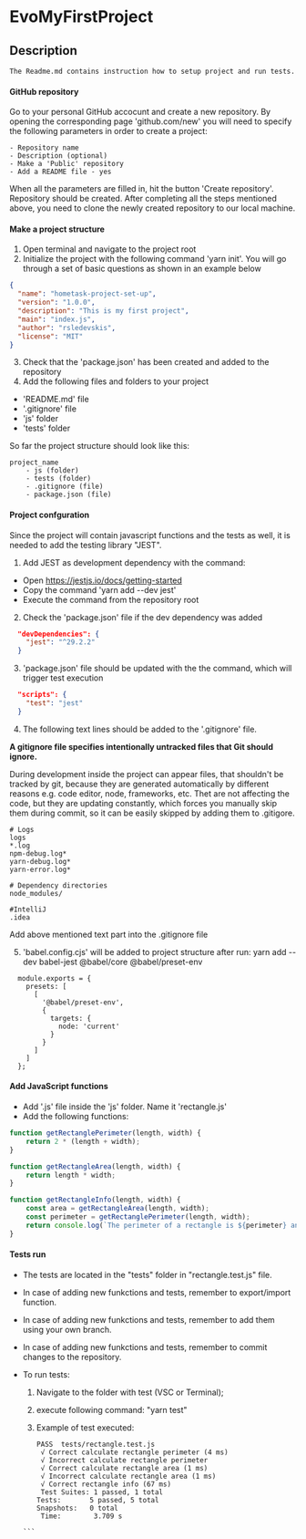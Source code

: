 # EvoMyFirstProject

## Description

```text
The Readme.md contains instruction how to setup project and run tests.
```

#### GitHub repository

Go to your personal GitHub accocunt and create a new repository. 
By opening the corresponding page 'github.com/new' you will need to specify the following parameters in order to create a project:

```text
- Repository name
- Description (optional)
- Make a 'Public' repository
- Add a README file - yes
```

When all the parameters are filled in, hit the button 'Create repository'. Repository should be created.
After completing all the steps mentioned above, you need to clone the newly created repository to our local machine. 

#### Make a project structure

1. Open terminal and navigate to the project root
2. Initialize the project with the following command 'yarn init'. You will go through a set of basic questions as shown in an example below

```json
{
  "name": "hometask-project-set-up",
  "version": "1.0.0",
  "description": "This is my first project",
  "main": "index.js",
  "author": "rsledevskis",
  "license": "MIT"
}
```

3. Check that the 'package.json' has been created and added to the repository
4. Add the following files and folders to your project
- 'README.md' file
- '.gitignore' file
- 'js' folder 
- 'tests' folder 

So far the project structure should look like this:

```text
project_name
    - js (folder)
    - tests (folder)
    - .gitignore (file)
    - package.json (file)
```

#### Project confguration

Since the project will contain javascript functions and the tests as well, it is needed to add the testing library "JEST".

1. Add JEST as development dependency with the command:
- Open https://jestjs.io/docs/getting-started
- Copy the command 'yarn add --dev jest'
- Execute the command from the repository root
2. Check the 'package.json' file if the dev dependency was added

```json
  "devDependencies": {
    "jest": "^29.2.2"
  }
```
3. 'package.json' file should be updated with the the command, which will trigger test execution

```json
  "scripts": {
    "test": "jest"
  }
```

4. The following text lines should be added to the '.gitignore' file.

**A gitignore file specifies intentionally untracked files that Git should ignore.**

During development inside the project can appear files, that shouldn't be tracked by git, because they are generated automatically by different reasons e.g. code editor, node, frameworks, etc. Thet are not affecting the code, but they are updating constantly, which forces you manually skip them during commit, so it can be easily skipped by adding them to .gitigore.

```text
# Logs
logs
*.log
npm-debug.log*
yarn-debug.log*
yarn-error.log*

# Dependency directories
node_modules/

#IntelliJ
.idea
```

Add above mentioned text part into the .gitignore file


5. 'babel.config.cjs' will be added to project structure after run:
yarn add --dev babel-jest @babel/core @babel/preset-env

```
  module.exports = {
    presets: [
      [
        '@babel/preset-env',
        {
          targets: {
            node: 'current'
          }
        }
      ]
    ]
  };
```


#### Add JavaScript functions

- Add '.js' file inside the 'js' folder. Name it 'rectangle.js'
- Add the following functions: 

```javascript
function getRectanglePerimeter(length, width) {
    return 2 * (length + width);
}

function getRectangleArea(length, width) {
    return length * width;
}

function getRectangleInfo(length, width) {
    const area = getRectangleArea(length, width);
    const perimeter = getRectanglePerimeter(length, width);
    return console.log(`The perimeter of a rectangle is ${perimeter} and the area is ${area}`)
}
```

#### Tests run

- The tests are located in the "tests" folder in "rectangle.test.js" file.
- In case of adding new funkctions and tests, remember to export/import function.
- In case of adding new funkctions and tests, remember to add them using your own branch.
- In case of adding new funkctions and tests, remember to commit changes to the repository.

- To run tests:
    1. Navigate to the folder with test (VSC or Terminal);
    2. execute following command: "yarn test"
    3. Example of test executed:
    
       ```
       PASS  tests/rectangle.test.js
        √ Correct calculate rectangle perimeter (4 ms)
        √ Incorrect calculate rectangle perimeter
        √ Correct calculate rectangle area (1 ms)
        √ Incorrect calculate rectangle area (1 ms)
        √ Correct rectangle info (67 ms)
        Test Suites: 1 passed, 1 total
       Tests:       5 passed, 5 total
       Snapshots:   0 total
        Time:        3.709 s
      ```
